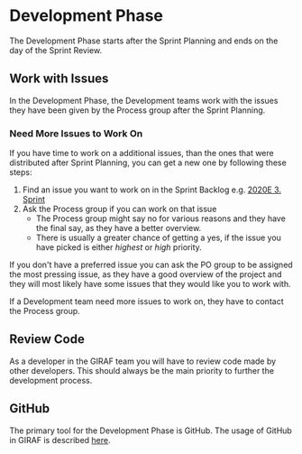 # Development Phase

The Development Phase starts after the Sprint Planning and ends on the day
of the Sprint Review.

## Work with Issues

In the Development Phase, the Development teams work with the issues they have
been given by the Process group after the Sprint Planning. 

### Need More Issues to Work On

If you have time to work on a additional issues, than the ones that were
distributed after Sprint Planning, you can get a new one by following
these steps:

1. Find an issue you want to work on in the Sprint Backlog e.g. [2020E 3. Sprint](https://github.com/orgs/aau-giraf/projects/16) 
1. Ask the Process group if you can work on that issue
    - The Process group might say no for various reasons and they have the final say,
      as they have a better overview.
    - There is usually a greater chance of getting a yes, if the issue you have
      picked is either _highest_ or _high_ priority.

If you don't have a preferred issue you can ask the PO group to be assigned the
most pressing issue, as they have a good overview of the project and they will
most likely have some issues that they would like you to work with.

If a Development team need more issues to work on, they have to contact the Process
group.

## Review Code

As a developer in the GIRAF team you will have to review code made by other
developers. This should always be the main priority to further the development
process.  

## GitHub

The primary tool for the Development Phase is GitHub. The usage of GitHub in
GIRAF is described [here](../../../Development/GitHub/using_github.md).

